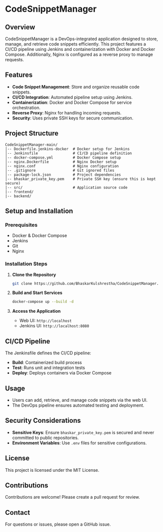 # CodeSnippetManager

## Overview
CodeSnippetManager is a DevOps-integrated application designed to store, manage, and retrieve code snippets efficiently. This project features a CI/CD pipeline using Jenkins and containerization with Docker and Docker Compose. Additionally, Nginx is configured as a reverse proxy to manage requests.

## Features
- **Code Snippet Management**: Store and organize reusable code snippets.
- **CI/CD Integration**: Automated pipeline setup using Jenkins.
- **Containerization**: Docker and Docker Compose for service orchestration.
- **Reverse Proxy**: Nginx for handling incoming requests.
- **Security**: Uses private SSH keys for secure communication.

## Project Structure
```
CodeSnippetManager-main/
│-- Dockerfile.jenkins-docker  # Docker setup for Jenkins
│-- Jenkinsfile                # CI/CD pipeline definition
│-- docker-compose.yml         # Docker Compose setup
│-- nginx.Dockerfile           # Nginx Docker setup
│-- nginx.conf                 # Nginx configuration
│-- .gitignore                 # Git ignored files
│-- package-lock.json          # Project dependencies
│-- bhaskar_private_key.pem    # Private SSH key (ensure this is kept secure)
│-- src/                       # Application source code
|-- frontend/
|-- backend/
```

## Setup and Installation
### Prerequisites
- Docker & Docker Compose
- Jenkins
- Git
- Nginx

### Installation Steps
1. **Clone the Repository**
   ```sh
   git clone https://github.com/BhaskarKulshrestha/CodeSnippetManager.git
   ```

2. **Build and Start Services**
   ```sh
   docker-compose up --build -d
   ```

3. **Access the Application**
   - Web UI: `http://localhost`
   - Jenkins UI: `http://localhost:8080`
   
## CI/CD Pipeline
The Jenkinsfile defines the CI/CD pipeline:
- **Build**: Containerized build process
- **Test**: Runs unit and integration tests
- **Deploy**: Deploys containers via Docker Compose

## Usage
- Users can add, retrieve, and manage code snippets via the web UI.
- The DevOps pipeline ensures automated testing and deployment.

## Security Considerations
- **Sensitive Keys**: Ensure `bhaskar_private_key.pem` is secured and never committed to public repositories.
- **Environment Variables**: Use `.env` files for sensitive configurations.

## License
This project is licensed under the MIT License.

## Contributions
Contributions are welcome! Please create a pull request for review.

## Contact
For questions or issues, please open a GitHub issue.
